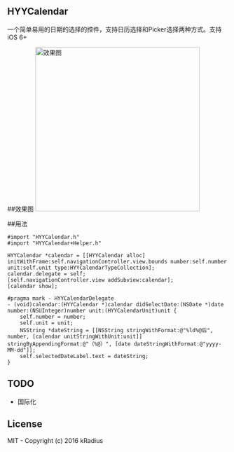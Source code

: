 ## HYYCalendar
一个简单易用的日期的选择的控件，支持日历选择和Picker选择两种方式。支持iOS 6+

##效果图
<img src="https://github.com/kRadius/HYYCalendar/blob/master/HYYCalendar/HYYCalendar/demo.gif" alt="效果图" width="375"/>

##用法
```objc
#import "HYYCalendar.h"
#import "HYYCalendar+Helper.h"
```
    
```objc
HYYCalendar *calendar = [[HYYCalendar alloc] initWithFrame:self.navigationController.view.bounds number:self.number unit:self.unit type:HYYCalendarTypeCollection];
calendar.delegate = self;
[self.navigationController.view addSubview:calendar];
[calendar show];
```


```objc
#pragma mark - HYYCalendarDelegate
- (void)calendar:(HYYCalendar *)calendar didSelectDate:(NSDate *)date number:(NSUInteger)number unit:(HYYCalendarUnit)unit {
    self.number = number;
    self.unit = unit;
    NSString *dateString = [[NSString stringWithFormat:@"%ld%@后", number, [calendar unitStringWithUnit:unit]] stringByAppendingFormat:@"（%@）", [date dateStringWithFormat:@"yyyy-MM-dd"]];
    self.selectedDateLabel.text = dateString;
}

```
## TODO
- 国际化

## License

MIT - Copyright (c) 2016 kRadius
